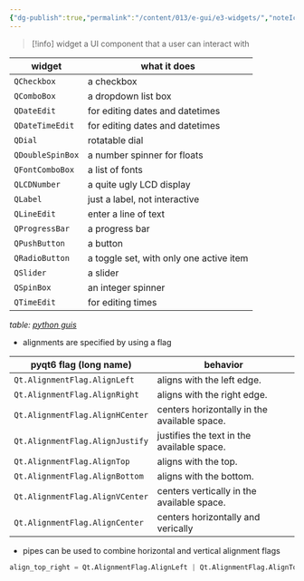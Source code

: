 ```yaml
---
{"dg-publish":true,"permalink":"/content/013/e-gui/e3-widgets/","noteIcon":"1","created":"2025-08-27T13:15:28.444+01:00","updated":"2025-08-27T09:50:06.000+01:00"}
---
```


>[!info] widget
>a UI component that a user can interact with

| widget           | what it does                            |
| ---------------- | --------------------------------------- |
| `QCheckbox`      | a checkbox                              |
| `QComboBox`      | a dropdown list box                     |
| `QDateEdit`      | for editing dates and datetimes         |
| `QDateTimeEdit`  | for editing dates and datetimes         |
| `QDial`          | rotatable dial                          |
| `QDoubleSpinBox` | a number spinner for floats             |
| `QFontComboBox`  | a list of fonts                         |
| `QLCDNumber`     | a quite ugly LCD display                |
| `QLabel`         | just a label, not interactive           |
| `QLineEdit`      | enter a line of text                    |
| `QProgressBar`   | a progress bar                          |
| `QPushButton`    | a button                                |
| `QRadioButton`   | a toggle set, with only one active item |
| `QSlider`        | a slider                                |
| `QSpinBox`       | an integer spinner                      |
| `QTimeEdit`      | for editing times                       |
*table: [python guis](https://www.pythonguis.com/tutorials/pyqt6-widgets)*

- alignments are specified by using a flag

| pyqt6 flag (long name)          | behavior                                     |
| ------------------------------- | -------------------------------------------- |
| `Qt.AlignmentFlag.AlignLeft`    | aligns with the left edge.                   |
| `Qt.AlignmentFlag.AlignRight`   | aligns with the right edge.                  |
| `Qt.AlignmentFlag.AlignHCenter` | centers horizontally in the available space. |
| `Qt.AlignmentFlag.AlignJustify` | justifies the text in the available space.   |
| `Qt.AlignmentFlag.AlignTop`     | aligns with the top.                         |
| `Qt.AlignmentFlag.AlignBottom`  | aligns with the bottom.                      |
| `Qt.AlignmentFlag.AlignVCenter` | centers vertically in the available space.   |
| `Qt.AlignmentFlag.AlignCenter`  | centers horizontally and verically           |

- pipes can be used to combine horizontal and vertical alignment flags

```python
align_top_right = Qt.AlignmentFlag.AlignLeft | Qt.AlignmentFlag.AlignTop
```

